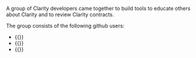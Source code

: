A group of Clarity developers came together to build tools to educate others about Clarity and to review Clarity contracts.

The group consists of the following github users:

* {{<githubuser friedger >}}
* {{<githubuser setzeus >}}
* {{<githubuser homiebtc >}}
